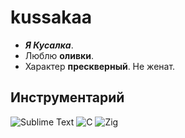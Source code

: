 # kussakaa
- ***Я Кусалка***.  
- Люблю **оливки**.  
- Характер **прескверный**. Не женат.   

## Инструментарий

![Sublime Text](https://img.shields.io/badge/sublime_text-%23575757.svg?style=for-the-badge&logo=sublime-text&logoColor=important)
![C](https://img.shields.io/badge/c-%2300599C.svg?style=for-the-badge&logo=c&logoColor=white)
![Zig](https://img.shields.io/badge/zig-gray.svg?style=for-the-badge&logo=zig&logoColor=yellow)
